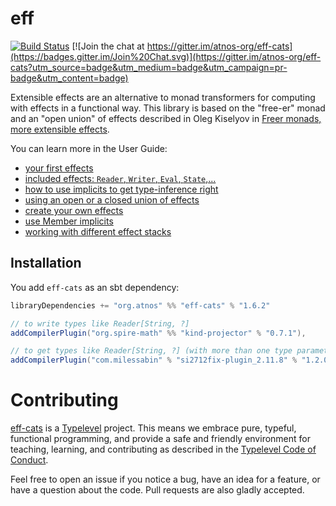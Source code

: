 # eff

[![Build Status](https://travis-ci.org/atnos-org/eff-cats.png?branch=master)](https://travis-ci.org/atnos-org/eff-cats)
[![Join the chat at https://gitter.im/atnos-org/eff-cats](https://badges.gitter.im/Join%20Chat.svg)](https://gitter.im/atnos-org/eff-cats?utm_source=badge&utm_medium=badge&utm_campaign=pr-badge&utm_content=badge)

Extensible effects are an alternative to monad transformers for computing with effects in a functional way.
This library is based on the "free-er" monad and an "open union" of effects described in
Oleg Kiselyov in [Freer monads, more extensible effects](http://okmij.org/ftp/Haskell/extensible/more.pdf).

You can learn more in the User Guide:

 - [your first effects](http://atnos-org.github.io/eff-cats/org.atnos.site.Introduction.html)
 - [included effects: `Reader`, `Writer`, `Eval`, `State`,...](http://atnos-org.github.io/eff-cats/org.atnos.site.OutOfTheBox.html)
 - [how to use implicits to get type-inference right](http://atnos-org.github.io/eff-cats/org.atnos.site.Implicits.html)
 - [using an open or a closed union of effects](http://atnos-org.github.io/eff-cats/org.atnos.site.OpenClosed.html)
 - [create your own effects](http://atnos-org.github.io/eff-cats/org.atnos.site.CreateEffects.html)
 - [use Member implicits](http://atnos-org.github.io/eff-cats/org.atnos.site.Implicits.html)
 - [working with different effect stacks](http://atnos-org.github.io/eff-cats/org.atnos.site.TransformStack.html)

## Installation

You add `eff-cats` as an sbt dependency:
```scala
libraryDependencies += "org.atnos" %% "eff-cats" % "1.6.2"

// to write types like Reader[String, ?]
addCompilerPlugin("org.spire-math" %% "kind-projector" % "0.7.1"),

// to get types like Reader[String, ?] (with more than one type parameter) correctly inferred
addCompilerPlugin("com.milessabin" % "si2712fix-plugin_2.11.8" % "1.2.0")
```

# Contributing

[eff-cats](https://github.com/atnos-org/eff-cats/) is a [Typelevel](http://typelevel.org) project. This means we embrace pure, typeful, functional programming,
and provide a safe and friendly environment for teaching, learning, and contributing as described in the [Typelevel Code of Conduct](http://typelevel.org/conduct.html).

Feel free to open an issue if you notice a bug, have an idea for a feature, or have a question about the code. Pull requests are also gladly accepted.
